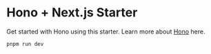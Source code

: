 # Hono + Next.js Starter

Get started with Hono using this starter. Learn more about [Hono](https://hono.dev) here.

```pnpm run dev```
